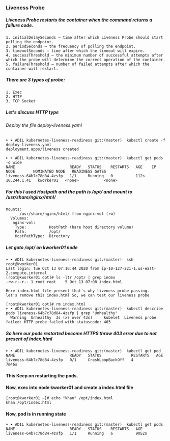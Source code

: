 ### Liveness Probe
##### Liveness Probe restarts the container when the command returns a failure code.
```
1. initialDelaySeconds – time after which Liveness Probe should start polling the endpoint. 
2. periodSeconds – the frequency of polling the endpoint.
3. timeoutSeconds – time after which the timeout will expire. 
4. successThreshold – the minimum number of successful attempts after which the probe will determine the correct operation of the container.
5. failureThreshold – number of failed attempts after which the container will restart.
```
##### There are 3 types of probe:
```
1. Exec
2. HTTP
3. TCP Socket
```
##### Let's discuss HTTP type

###### Deploy the file deploy-liveness.yaml
 ```
 ➤ ➤ ADIL kubernetes-liveness-readiness git:(master)  kubectl create -f deploy-liveness.yaml
deployment.apps/liveness created

➤ ➤ ADIL kubernetes-liveness-readiness git:(master)  kubectl get pods -o wide
NAME                        READY   STATUS    RESTARTS   AGE    IP            NODE        NOMINATED NODE   READINESS GATES
liveness-64b7c78d84-4zsfp   1/1     Running   0          112s   10.244.1.41   kworker01   <none>           <none>
```
##### For this I used Hostpath and the path is /opt/ and mount to /usr/share/nginx/html/
```
Mounts:
      /usr/share/nginx/html/ from nginx-vol (rw)
  Volumes:
   nginx-vol:
    Type:          HostPath (bare host directory volume)
    Path:          /opt/
    HostPathType:  Directory
```
##### Let goto /opt/ on kworker01 node
```
➤ ➤ ADIL kubernetes-liveness-readiness git:(master)  ssh root@kworker01
Last login: Tue Oct 13 07:16:44 2020 from ip-10-127-221-1.us-east-2.compute.internal
[root@kworker01 opt]# ls -ltr /opt/ | grep index
-rw-r--r-- 1 root root    5 Oct 13 07:08 index.html

Here index.html file present that's why liveness probe passing.
let's remove this index.html So, we can test our liveness probe

[root@kworker01 opt]# rm index.html
➤ ➤ ADIL kubernetes-liveness-readiness git:(master)  kubectl describe pods liveness-64b7c78d84-4zsfp | grep "Unhealthy"
  Warning  Unhealthy  3s (x7 over 43s)     kubelet  Liveness probe failed: HTTP probe failed with statuscode: 403
```
##### So here our pods restarted become HTTPS throw 403 error due to not present of index.html
```
➤ ➤ ADIL kubernetes-liveness-readiness git:(master)  kubectl get pod
NAME                        READY   STATUS             RESTARTS   AGE
liveness-64b7c78d84-4zsfp   0/1     CrashLoopBackOff   4          7m46s
```
#### This Keep on restarting the pods.

#### Now, exec into node kworker01 and create a index.html file
```
[root@kworker01 ~]# echo "khan" /opt/index.html
khan /opt/index.html
```
#### Now, pod is in running state
```
➤ ➤ ADIL kubernetes-liveness-readiness git:(master)  kubectl get pods
NAME                        READY   STATUS    RESTARTS   AGE
liveness-64b7c78d84-4zsfp   1/1     Running   6          9m52s
```
